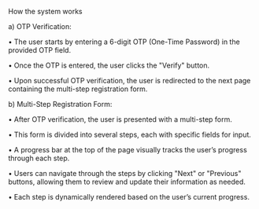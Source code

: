 How the system works
 
a)	OTP Verification:

•	The user starts by entering a 6-digit OTP (One-Time Password) in the provided OTP field.

•	Once the OTP is entered, the user clicks the "Verify" button.

•	Upon successful OTP verification, the user is redirected to the next page containing the multi-step registration form.

b)	Multi-Step Registration Form:

•	After OTP verification, the user is presented with a multi-step form.

•	This form is divided into several steps, each with specific fields for input.

•	A progress bar at the top of the page visually tracks the user’s progress through each step.

•	Users can navigate through the steps by clicking "Next" or "Previous" buttons, allowing them to review and update their information as needed.

•	Each step is dynamically rendered based on the user’s current progress.
